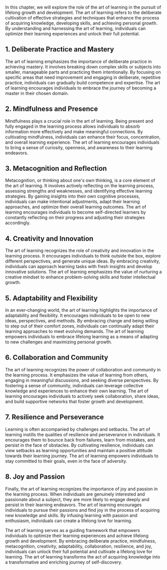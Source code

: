 
In this chapter, we will explore the role of the art of learning in the pursuit of lifelong growth and development. The art of learning refers to the deliberate cultivation of effective strategies and techniques that enhance the process of acquiring knowledge, developing skills, and achieving personal growth. By understanding and harnessing the art of learning, individuals can optimize their learning experiences and unlock their full potential.

**1. Deliberate Practice and Mastery**
--------------------------------------

The art of learning emphasizes the importance of deliberate practice in achieving mastery. It involves breaking down complex skills or subjects into smaller, manageable parts and practicing them intentionally. By focusing on specific areas that need improvement and engaging in deliberate, repetitive practice, individuals can gradually build competence and expertise. The art of learning encourages individuals to embrace the journey of becoming a master in their chosen domain.

**2. Mindfulness and Presence**
-------------------------------

Mindfulness plays a crucial role in the art of learning. Being present and fully engaged in the learning process allows individuals to absorb information more effectively and make meaningful connections. By cultivating mindfulness, individuals can enhance their focus, concentration, and overall learning experience. The art of learning encourages individuals to bring a sense of curiosity, openness, and awareness to their learning endeavors.

**3. Metacognition and Reflection**
-----------------------------------

Metacognition, or thinking about one's own thinking, is a core element of the art of learning. It involves actively reflecting on the learning process, assessing strengths and weaknesses, and identifying effective learning strategies. By gaining insights into their own cognitive processes, individuals can make intentional adjustments, adapt their learning approaches, and optimize their overall learning outcomes. The art of learning encourages individuals to become self-directed learners by constantly reflecting on their progress and adjusting their strategies accordingly.

**4. Creativity and Innovation**
--------------------------------

The art of learning recognizes the role of creativity and innovation in the learning process. It encourages individuals to think outside the box, explore different perspectives, and generate unique ideas. By embracing creativity, individuals can approach learning tasks with fresh insights and develop innovative solutions. The art of learning emphasizes the value of nurturing a creative mindset to enhance problem-solving skills and foster intellectual growth.

**5. Adaptability and Flexibility**
-----------------------------------

In an ever-changing world, the art of learning highlights the importance of adaptability and flexibility. It encourages individuals to be open to new ideas, perspectives, and methods. By embracing change and being willing to step out of their comfort zones, individuals can continually adapt their learning approaches to meet evolving demands. The art of learning empowers individuals to embrace lifelong learning as a means of adapting to new challenges and maximizing personal growth.

**6. Collaboration and Community**
----------------------------------

The art of learning recognizes the power of collaboration and community in the learning process. It emphasizes the value of learning from others, engaging in meaningful discussions, and seeking diverse perspectives. By fostering a sense of community, individuals can leverage collective knowledge and experiences to enhance their own learning. The art of learning encourages individuals to actively seek collaboration, share ideas, and build supportive networks that foster growth and development.

**7. Resilience and Perseverance**
----------------------------------

Learning is often accompanied by challenges and setbacks. The art of learning instills the qualities of resilience and perseverance in individuals. It encourages them to bounce back from failures, learn from mistakes, and persist in the face of obstacles. By cultivating resilience, individuals can view setbacks as learning opportunities and maintain a positive attitude towards their learning journey. The art of learning empowers individuals to stay committed to their goals, even in the face of adversity.

**8. Joy and Passion**
----------------------

Finally, the art of learning recognizes the importance of joy and passion in the learning process. When individuals are genuinely interested and passionate about a subject, they are more likely to engage deeply and persist in their learning endeavors. The art of learning encourages individuals to pursue their passions and find joy in the process of acquiring new knowledge and skills. By infusing learning with passion and enthusiasm, individuals can create a lifelong love for learning.

The art of learning serves as a guiding framework that empowers individuals to optimize their learning experiences and achieve lifelong growth and development. By embracing deliberate practice, mindfulness, metacognition, creativity, adaptability, collaboration, resilience, and joy, individuals can unlock their full potential and cultivate a lifelong love for learning. The art of learning transforms the act of acquiring knowledge into a transformative and enriching journey of self-discovery.

